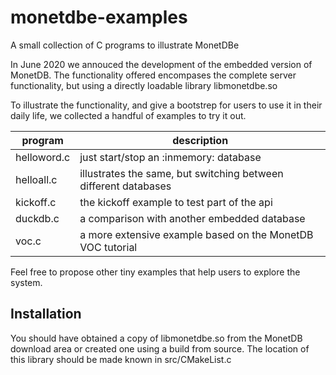 # monetdbe-examples
A small collection of C programs to illustrate MonetDBe

In June 2020 we annouced the development of the embedded version of MonetDB. 
The functionality offered encompases the complete server functionality, but using
a directly loadable library libmonetdbe.so

To illustrate the functionality, and give a bootstrep for users to use it in their
daily life, we collected a handful of examples to try it out.

| program | description|
| ------------- | ----------------------------------------------------------- |
| helloword.c  |just start/stop an :inmemory: database |
|  helloall.c    |illustrates the same, but switching between different databases|
|  kickoff.c    |the kickoff example to test part of the api|
|  duckdb.c  |a comparison with another embedded database|
|  voc.c |a more extensive example based on the MonetDB VOC tutorial|

Feel free to propose other tiny examples that help users to explore the system.

## Installation
You should have obtained a copy of libmonetdbe.so from the MonetDB download area
or created one using a build from source. The location of this library should be made 
known in src/CMakeList.c
